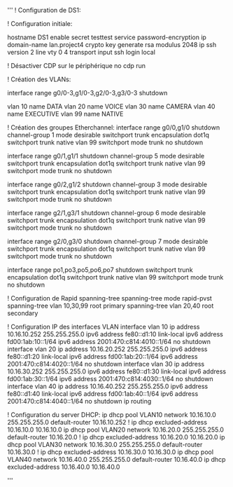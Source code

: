 '''
! Configuration de DS1:

! Configuration initiale:

hostname DS1
enable secret testtest
service password-encryption
ip domain-name lan.project4
crypto key generate rsa modulus 2048
ip ssh version 2
line vty 0 4
transport input ssh
login local

! Désactiver CDP sur le périphérique
no cdp run

! Création des VLANs:

interface range g0/0-3,g1/0-3,g2/0-3,g3/0-3
shutdown

vlan 10
name DATA
vlan 20
name VOICE
vlan 30
name CAMERA
vlan 40
name EXECUTIVE
vlan 99
name NATIVE

! Création des groupes Etherchannel:
interface range g0/0,g1/0
 shutdown
 channel-group 1 mode desirable
 switchport trunk encapsulation dot1q
 switchport trunk native vlan 99
 switchport mode trunk
 no shutdown

interface range g0/1,g1/1
 shutdown
 channel-group 5 mode desirable
 switchport trunk encapsulation dot1q
 switchport trunk native vlan 99
 switchport mode trunk
 no shutdown

interface range g0/2,g1/2
 shutdown
 channel-group 3 mode desirable
 switchport trunk encapsulation dot1q
 switchport trunk native vlan 99
 switchport mode trunk
 no shutdown

interface range g2/1,g3/1
 shutdown
 channel-group 6 mode desirable
 switchport trunk encapsulation dot1q
 switchport trunk native vlan 99
 switchport mode trunk
 no shutdown

interface range g2/0,g3/0
 shutdown
 channel-group 7 mode desirable
 switchport trunk encapsulation dot1q
 switchport trunk native vlan 99
 switchport mode trunk
 no shutdown

interface range po1,po3,po5,po6,po7
 shutdown
 switchport trunk encapsulation dot1q
 switchport trunk native vlan 99
 switchport mode trunk
 no shutdown


! Configuration de Rapid spanning-tree 
spanning-tree mode rapid-pvst
spanning-tree vlan 10,30,99 root primary
spanning-tree vlan 20,40 root secondary

! Configuration IP des interfaces VLAN
interface vlan 10
 ip address 10.16.10.252 255.255.255.0
 ipv6 address fe80::d1:10 link-local
 ipv6 address fd00:1ab:10::1/64
 ipv6 address 2001:470:c814:4010::1/64
 no shutdown
interface vlan 20
 ip address 10.16.20.252 255.255.255.0
 ipv6 address fe80::d1:20 link-local
 ipv6 address fd00:1ab:20::1/64
 ipv6 address 2001:470:c814:4020::1/64
 no shutdown
interface vlan 30
 ip address 10.16.30.252 255.255.255.0
 ipv6 address fe80::d1:30 link-local
 ipv6 address fd00:1ab:30::1/64
 ipv6 address 2001:470:c814:4030::1/64
 no shutdown
interface vlan 40
 ip address 10.16.40.252 255.255.255.0
 ipv6 address fe80::d1:40 link-local
 ipv6 address fd00:1ab:40::1/64
 ipv6 address 2001:470:c814:4040::1/64
 no shutdown
ip routing


! Configuration du server DHCP:
ip dhcp pool VLAN10
 network 10.16.10.0 255.255.255.0
 default-router 10.16.10.252
! ip dhcp excluded-address 10.16.10.0 10.16.10.0
ip dhcp pool VLAN20
 network 10.16.20.0 255.255.255.0
 default-router 10.16.20.0
! ip dhcp excluded-address 10.16.20.0 10.16.20.0
ip dhcp pool VLAN30
 network 10.16.30.0 255.255.255.0
 default-router 10.16.30.0
! ip dhcp excluded-address 10.16.30.0 10.16.30.0
ip dhcp pool VLAN40
 network 10.16.40.0 255.255.255.0
 default-router 10.16.40.0
ip dhcp excluded-address 10.16.40.0 10.16.40.0

'''
